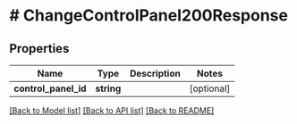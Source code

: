 # # ChangeControlPanel200Response

## Properties

Name | Type | Description | Notes
------------ | ------------- | ------------- | -------------
**control_panel_id** | **string** |  | [optional]

[[Back to Model list]](../../README.md#models) [[Back to API list]](../../README.md#endpoints) [[Back to README]](../../README.md)
